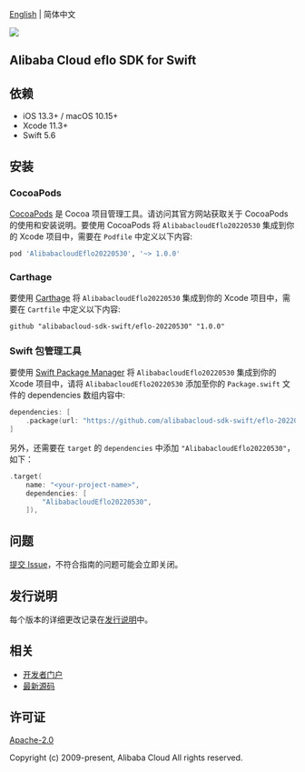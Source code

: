 [English](README.md) | 简体中文

![](https://aliyunsdk-pages.alicdn.com/icons/AlibabaCloud.svg)

## Alibaba Cloud eflo SDK for Swift

## 依赖

- iOS 13.3+ / macOS 10.15+
- Xcode 11.3+
- Swift 5.6

## 安装

### CocoaPods

[CocoaPods](https://cocoapods.org) 是 Cocoa 项目管理工具。请访问其官方网站获取关于 CocoaPods 的使用和安装说明。要使用 CocoaPods 将 `AlibabacloudEflo20220530` 集成到你的 Xcode 项目中，需要在 `Podfile` 中定义以下内容:

```ruby
pod 'AlibabacloudEflo20220530', '~> 1.0.0'
```

### Carthage

要使用 [Carthage](https://github.com/Carthage/Carthage) 将 `AlibabacloudEflo20220530` 集成到你的 Xcode 项目中，需要在 `Cartfile` 中定义以下内容:

```ogdl
github "alibabacloud-sdk-swift/eflo-20220530" "1.0.0"
```

### Swift 包管理工具

要使用 [Swift Package Manager](https://swift.org/package-manager/) 将 `AlibabacloudEflo20220530` 集成到你的 Xcode 项目中，请将 `AlibabacloudEflo20220530` 添加至你的 `Package.swift` 文件的 dependencies 数组内容中:

```swift
dependencies: [
    .package(url: "https://github.com/alibabacloud-sdk-swift/eflo-20220530.git", from: "1.0.0")
]
```

另外，还需要在 `target` 的 `dependencies` 中添加 `"AlibabacloudEflo20220530"`，如下：

```swift
.target(
    name: "<your-project-name>",
    dependencies: [
        "AlibabacloudEflo20220530",
    ]),
```

## 问题

[提交 Issue](https://github.com/alibabacloud-sdk-swift/eflo-20220530/issues/new)，不符合指南的问题可能会立即关闭。

## 发行说明

每个版本的详细更改记录在[发行说明](./ChangeLog.txt)中。

## 相关

* [开发者门户](https://next.api.aliyun.com/home)
* [最新源码](https://github.com/alibabacloud-sdk-swift/eflo-20220530)

## 许可证

[Apache-2.0](http://www.apache.org/licenses/LICENSE-2.0)

Copyright (c) 2009-present, Alibaba Cloud All rights reserved.
